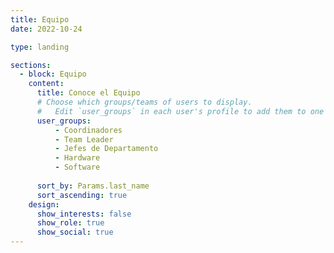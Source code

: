 ```yaml
---
title: Equipo
date: 2022-10-24

type: landing

sections:
  - block: Equipo
    content:
      title: Conoce el Equipo
      # Choose which groups/teams of users to display.
      #   Edit `user_groups` in each user's profile to add them to one or more of these groups.
      user_groups:
          - Coordinadores
          - Team Leader
          - Jefes de Departamento
          - Hardware
          - Software
          
      sort_by: Params.last_name
      sort_ascending: true
    design:
      show_interests: false
      show_role: true
      show_social: true
---
```

